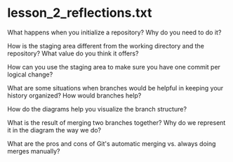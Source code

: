 # lesson_2_reflections.txt
What happens when you initialize a repository? Why do you need to do it?

How is the staging area different from the working directory and the repository?
What value do you think it offers?

How can you use the staging area to make sure you have one commit per logical
change?

What are some situations when branches would be helpful in keeping your history
organized? How would branches help?

How do the diagrams help you visualize the branch structure?

What is the result of merging two branches together? Why do we represent it in
the diagram the way we do?

What are the pros and cons of Git's automatic merging vs. always doing merges
manually?
